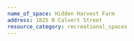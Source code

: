 ```yaml
---
name_of_space: Hidden Harvest Farm
address: 1825 N Calvert Street
resource_category: recreational_spaces
---
```

